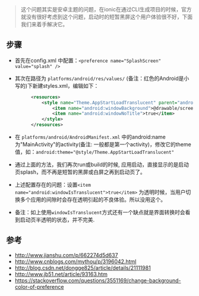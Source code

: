 > 这个问题其实是安卓主题的问题，在ionic在通过CLI生成项目的时候，官方就没有很好考虑到这个问题，启动时的短暂黑屏这个用户体验很不好，下面我们来着手解决它。

## __步骤__
- 首先在config.xml 中配置：`<preference name="SplashScreen" value="splash" />`
- 其次在路径为 `platforms/android/res/values/` (备注：红色的Android是小写的)下新建styles.xml，编辑如下：
  ```xml
		<resources>
			<style name="Theme.AppStartLoadTranslucent" parent="android:Theme">
				<item name="android:windowBackground">@drawable/screen</item>
				<item name="android:windowNoTitle">true</item>
			</style>
		</resources>
  ```

- 在 `platforms/android/AndroidManifest.xml` 中的android:name为"MainActivity"的activity(备注: 一般都是第一个activity)，修改它的theme值，如：`android:theme="@style/Theme.AppStartLoadTranslucent"` 

- 通过上面的方法，我们再次run或build的时候, 应用启动，直接显示的是启动页splash，而不再是短暂的黑屏或白屏之再到启动页了。

- 上述配置存在的问题：设置`<item name="android:windowIsTranslucent">true</item>` 为透明时候，当用户切换多个应用的间隙时会存在透明引起的不良体验。所以没用这个。

- 备注：如上使用`windowIsTranslucent`方式还有一个缺点就是界面转换时会看到启动页半透明的状态，并不完美.

## __参考__

- http://www.jianshu.com/p/662274d5d637
- http://www.cnblogs.com/mythou/p/3196042.html
- http://blog.csdn.net/dongge825/article/details/21111981
- http://www.jb51.net/article/93163.htm
- https://stackoverflow.com/questions/3551169/change-background-color-of-preference